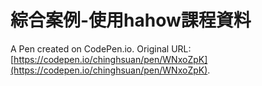 # 綜合案例-使用hahow課程資料

A Pen created on CodePen.io. Original URL: [https://codepen.io/chinghsuan/pen/WNxoZpK](https://codepen.io/chinghsuan/pen/WNxoZpK).


